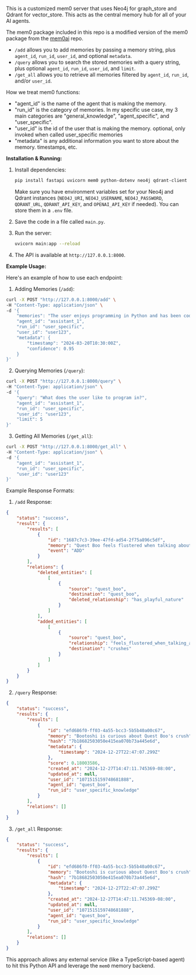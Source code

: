 This is a customized mem0 server that uses Neo4j for graph_store and Qdrant for vector_store. This acts as the central memory hub for all of your AI agents.

The mem0 package included in this repo is a modified version of the mem0 package from the [mem0ai](https://github.com/mem0ai/mem0) repo.

- `/add` allows you to add memories by passing a memory string, plus `agent_id`, `run_id`, `user_id`, and optional `metadata`.
- `/query` allows you to search the stored memories with a query string, plus optional `agent_id`, `run_id`, `user_id`, and `limit`.
- `/get_all` allows you to retrieve all memories filtered by `agent_id`, `run_id`, and/or `user_id`.

How we treat mem0 functions:
- "agent_id" is the name of the agent that is making the memory.
- "run_id" is the category of memories. In my specific use case, my 3 main categories are "general_knowledge", "agent_specific", and "user_specific".
- "user_id" is the id of the user that is making the memory. optional, only invoked when called user_specific memories
- "metadata" is any additional information you want to store about the memory. timestamps, etc.

**Installation & Running:**  
1. Install dependencies:
   ```bash
   pip install fastapi uvicorn mem0 python-dotenv neo4j qdrant-client openai requests
   ```
   Make sure you have environment variables set for your Neo4j and Qdrant instances (`NEO4J_URI`, `NEO4J_USERNAME`, `NEO4J_PASSWORD`, `QDRANT_URL`, `QDRANT_API_KEY`, and `OPENAI_API_KEY` if needed). You can store them in a `.env` file.
   
2. Save the code in a file called `main.py`.
3. Run the server:
   ```bash
   uvicorn main:app --reload
   ```
   
4. The API is available at `http://127.0.0.1:8000`.


**Example Usage:**

Here's an example of how to use each endpoint:

1. Adding Memories (`/add`):
```bash
curl -X POST "http://127.0.0.1:8000/add" \
-H "Content-Type: application/json" \
-d '{
    "memories": "The user enjoys programming in Python and has been coding for 5 years",
    "agent_id": "assistant_1",
    "run_id": "user_specific",
    "user_id": "user123",
    "metadata": {
        "timestamp": "2024-03-20T10:30:00Z",
        "confidence": 0.95
    }
}'
```

2. Querying Memories (`/query`):
```bash
curl -X POST "http://127.0.0.1:8000/query" \
-H "Content-Type: application/json" \
-d '{
    "query": "What does the user like to program in?",
    "agent_id": "assistant_1",
    "run_id": "user_specific",
    "user_id": "user123",
    "limit": 5
}'
```

3. Getting All Memories (`/get_all`):
```bash
curl -X POST "http://127.0.0.1:8000/get_all" \
-H "Content-Type: application/json" \
-d '{
    "agent_id": "assistant_1",
    "run_id": "user_specific",
    "user_id": "user123"
}'
```

Example Response Formats:

1. `/add` Response:
```json
{
    "status": "success",
    "result": {
        "results": [
            {
                "id": "1687c7c3-39ee-47fd-ad54-2f75a896c5df",
                "memory": "Quest Boo feels flustered when talking about his crush",
                "event": "ADD"
            }
        ],
        "relations": {
            "deleted_entities": [
                [
                    {
                        "source": "quest_boo",
                        "destination": "quest_boo",
                        "deleted_relationship": "has_playful_nature"
                    }
                ]
            ],
            "added_entities": [
                [
                    {
                        "source": "quest_boo",
                        "relationship": "feels_flustered_when_talking_about",
                        "destination": "crushes"
                    }
                ]
            ]
        }
    }
}
```

2. `/query` Response:
```json
{
    "status": "success",
    "results": {
        "results": [
            {
                "id": "efd686f0-ff03-4a55-bcc3-5b5b40a00c67",
                "memory": "Bootoshi is curious about Quest Boo's crush",
                "hash": "7b18682503050e415ea070b73a445e6d",
                "metadata": {
                    "timestamp": "2024-12-27T22:47:07.299Z"
                },
                "score": 0.18003586,
                "created_at": "2024-12-27T14:47:11.745369-08:00",
                "updated_at": null,
                "user_id": "1071515159748681888",
                "agent_id": "quest_boo",
                "run_id": "user_specific_knowledge"
            }
        ],
        "relations": []
    }
}
```

3. `/get_all` Response:
```json
{
    "status": "success",
    "results": {
        "results": [
            {
                "id": "efd686f0-ff03-4a55-bcc3-5b5b40a00c67",
                "memory": "Bootoshi is curious about Quest Boo's crush",
                "hash": "7b18682503050e415ea070b73a445e6d",
                "metadata": {
                    "timestamp": "2024-12-27T22:47:07.299Z"
                },
                "created_at": "2024-12-27T14:47:11.745369-08:00",
                "updated_at": null,
                "user_id": "1071515159748681888",
                "agent_id": "quest_boo",
                "run_id": "user_specific_knowledge"
            }
        ],
        "relations": []
    }
}
```

This approach allows any external service (like a TypeScript-based agent) to hit this Python API and leverage the `mem0` memory backend.